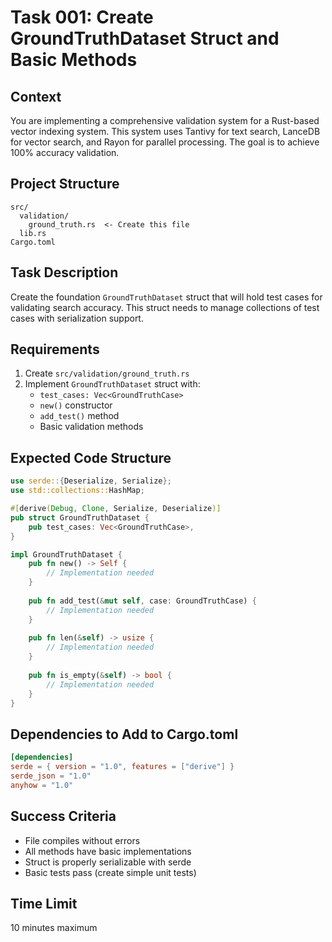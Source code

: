 # Task 001: Create GroundTruthDataset Struct and Basic Methods

## Context
You are implementing a comprehensive validation system for a Rust-based vector indexing system. This system uses Tantivy for text search, LanceDB for vector search, and Rayon for parallel processing. The goal is to achieve 100% accuracy validation.

## Project Structure
```
src/
  validation/
    ground_truth.rs  <- Create this file
  lib.rs
Cargo.toml
```

## Task Description
Create the foundation `GroundTruthDataset` struct that will hold test cases for validating search accuracy. This struct needs to manage collections of test cases with serialization support.

## Requirements
1. Create `src/validation/ground_truth.rs`
2. Implement `GroundTruthDataset` struct with:
   - `test_cases: Vec<GroundTruthCase>`
   - `new()` constructor
   - `add_test()` method
   - Basic validation methods

## Expected Code Structure
```rust
use serde::{Deserialize, Serialize};
use std::collections::HashMap;

#[derive(Debug, Clone, Serialize, Deserialize)]
pub struct GroundTruthDataset {
    pub test_cases: Vec<GroundTruthCase>,
}

impl GroundTruthDataset {
    pub fn new() -> Self {
        // Implementation needed
    }
    
    pub fn add_test(&mut self, case: GroundTruthCase) {
        // Implementation needed
    }
    
    pub fn len(&self) -> usize {
        // Implementation needed
    }
    
    pub fn is_empty(&self) -> bool {
        // Implementation needed
    }
}
```

## Dependencies to Add to Cargo.toml
```toml
[dependencies]
serde = { version = "1.0", features = ["derive"] }
serde_json = "1.0"
anyhow = "1.0"
```

## Success Criteria
- File compiles without errors
- All methods have basic implementations
- Struct is properly serializable with serde
- Basic tests pass (create simple unit tests)

## Time Limit
10 minutes maximum